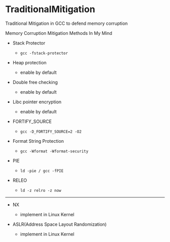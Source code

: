 # TraditionalMitigation
Traditional Mitigation in GCC to defend memory corruption

Memory Corruption Mitigation Methods In My Mind

- Stack Protector
    - `gcc ­-fstack-protector`

- Heap protection
    - enable by default

- Double free checking
    - enable by default

- Libc pointer encryption
    - enable by default

- FORTIFY_SOURCE
    - `gcc ­-D_FORTIFY_SOURCE=2 ­-O2`

- Format String Protection
    - `gcc ­-Wformat ­-Wformat-security`

- PIE
    - `ld -pie / gcc ­-fPIE`

- RELEO
    - `ld ­-z relro -z now` 


-------------------------------------------------


- NX
    - implement in Linux Kernel

- ASLR(Address Space Layout Randomization)
    - implement in Linux Kernel

